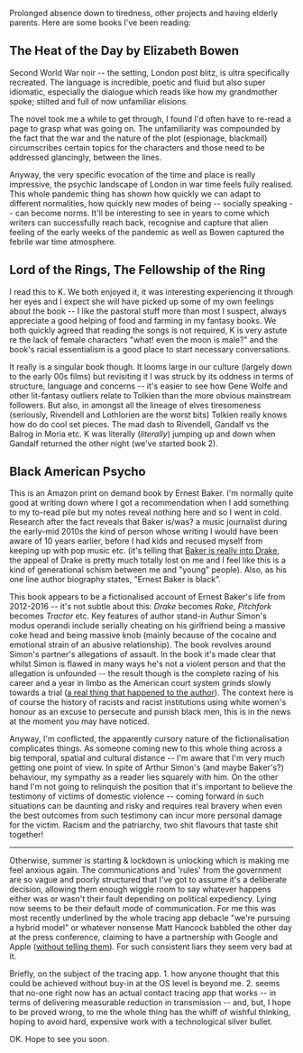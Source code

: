 Prolonged absence down to tiredness, other projects and having elderly parents. Here are some books I've been reading:

## The Heat of the Day by Elizabeth Bowen

Second World War noir -- the setting, London post blitz, is ultra specifically recreated. The language is incredible, poetic and fluid but also super idiomatic, especially the dialogue which reads like how my grandmother spoke; stilted and full of now unfamiliar elisions. 

The novel took me a while to get through, I found I'd often have to re-read a page to grasp what was going on. The unfamiliarity was compounded by the fact that the war and the nature of the plot (espionage, blackmail) circumscribes certain topics for the characters and those need to be addressed glancingly, between the lines. 

Anyway, the very specific evocation of the time and place is really impressive, the psychic landscape of London in war time feels fully realised. This whole pandemic thing has shown how quickly we can adapt to different normalities, how quickly new modes of being -- socially speaking -- can become norms. It'll be interesting to see in years to come which writers can successfully reach back, recognise and capture that alien feeling of the early weeks of the pandemic as well as Bowen captured the febrile war time atmosphere.

## Lord of the Rings, The Fellowship of the Ring

I read this to K. We both enjoyed it, it was interesting experiencing it through her eyes and I expect she will have picked up some of my own feelings about the book -- I like the pastoral stuff more than most I suspect, always appreciate a good helping of food and farming in my fantasy books. We both quickly agreed that reading the songs is not required, K is very astute re the lack of female characters "what! even the moon is male?" and the book's racial essentialism is a good place to start necessary conversations.

It really is a singular book though. It looms large in our culture (largely down to the early 00s films) but revisiting it I was struck by its oddness in terms of structure, language and concerns -- it's easier to see how Gene Wolfe and other lit-fantasy outliers relate to Tolkien than the more obvious mainstream followers. But also, in amongst all the lineage of elves tiresomeness (seriously, Rivendell and Lothlorien are the worst bits) Tolkien really knows how do do cool set pieces. The mad dash to Rivendell, Gandalf vs the Balrog in Moria etc. K was literally (_literally_) jumping up and down when Gandalf returned the other night (we've started book 2).

## Black American Psycho

This is an Amazon print on demand book by Ernest Baker. I'm normally quite good at writing down where I got a recommendation when I add something to my to-read pile but my notes reveal nothing here and so I went in cold. Research after the fact reveals that Baker is/was? a music journalist during the early-mid 2010s the kind of person whose writing I would have been aware of 10 years earlier, before I had kids and recused myself from keeping up with pop music etc. (it's telling that [Baker is really into Drake](https://www.complex.com/style/drake-coachella-profile), the appeal of Drake is pretty much totally lost on me and I feel like this is a kind of generational schism between me and "young" people). Also, as his one line author biography states, "Ernest Baker is black". 

This book appears to be a fictionalised account of Ernest Baker's life from 2012-2016 -- it's not subtle about this: _Drake_ becomes _Rake_, _Pitchfork_ becomes _Tractor_ etc. Key features of author stand-in Authur Simon's modus operandi include serially cheating on his girlfriend being a massive coke head and being massive knob (mainly because of the cocaine and emotional strain of an abusive relationship). The book revolves around Simon's partner's allegations of assault. In the book it's made clear that whilst Simon is flawed in many ways he's not a violent person and that the allegation is unfounded -- the result though is the complete razing of his career and a year in limbo as the American court system grinds slowly towards a trial ([a real thing that happened to the author](https://jezebel.com/ernest-baker-makes-a-number-of-new-accusations-after-as-1783867583)). The context here is of course the history of racists and racist institutions using white women's honour as an excuse to persecute and punish black men, this is in the news at the moment you may have noticed. 

Anyway, I'm conflicted, the apparently cursory nature of the fictionalisation complicates things. As someone coming new to this whole thing across a big temporal, spatial and cultural distance -- I'm aware that I'm very much getting one point of view. In spite of Arthur Simon's (and maybe Baker's?) behaviour, my sympathy as a reader lies squarely with him. On the other hand I'm not going to relinquish the position that it's important to believe the testimony of victims of domestic violence -- coming forward in such situations can be daunting and risky and requires real bravery when even the best outcomes from such testimony can incur more personal damage for the victim. Racism and the patriarchy, two shit flavours that taste shit together!

---

Otherwise, summer is starting & lockdown is unlocking which is making me feel anxious again. The communications and 'rules' from the government are so vague and poorly structured that I've got to assume it's a deliberate decision, allowing them enough wiggle room to say whatever happens either was or wasn't their fault depending on political expediency. Lying now seems to be their default mode of communication. For me this was most recently underlined by the whole tracing app debacle "we're pursuing a hybrid model" or whatever nonsense Matt Hancock babbled the other day at the press conference, claiming to have a partnership with Google and Apple ([without telling them](https://www.theguardian.com/world/2020/jun/19/apple-and-google-not-told-of-uk-plans-to-use-their-tech-with-nhs-app)). For such consistent liars they seem very bad at it.

Briefly, on the subject of the tracing app. 1. how anyone thought that this could be achieved without buy-in at the OS level is beyond me. 2. seems that no-one right now has an actual contact tracing app that works -- in terms of delivering measurable reduction in transmission -- and, but, I hope to be proved wrong, to me the whole thing has the whiff of wishful thinking, hoping to avoid hard, expensive work with a technological silver bullet.

OK. Hope to see you soon.